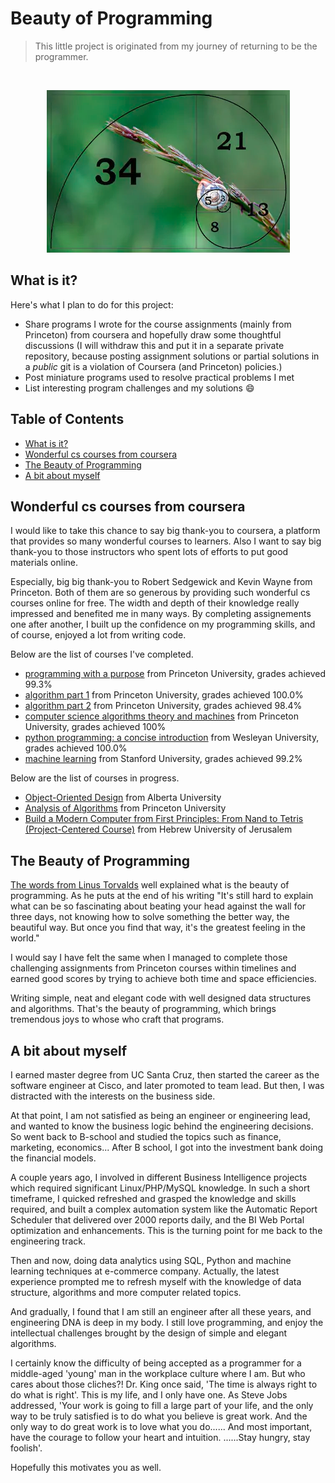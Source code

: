 # Beauty of Programming

> This little project is originated from my journey of returning to be the programmer.

<!-- PROJECT LOGO -->
<br />
<p align="center">
    <img src="images/logo.png" alt="logo">
</p>
 

## What is it?
Here's what I plan to do for this project:

- Share programs I wrote for the course assignments (mainly from Princeton) from coursera and hopefully draw some thoughtful discussions (I will withdraw this and put it in a separate private repository, because posting assignment solutions or partial solutions in a *public* git is a violation of Coursera (and Princeton) policies.)
- Post miniature programs used to resolve practical problems I met
- List interesting program challenges and my solutions :smile:

## Table of Contents

- [What is it?](#what-is-it)
- [Wonderful cs courses from coursera](#wonderful-cs-courses-from-coursera)
- [The Beauty of Programming](#the-beauty-of-programming)
- [A bit about myself](#a-bit-about-myself)


## Wonderful cs courses from coursera
I would like to take this chance to say big thank-you to coursera, a platform that provides so many wonderful courses to learners. Also I want to say big thank-you to those instructors who spent lots of efforts to put good materials online.

Especially, big big thank-you to Robert Sedgewick and Kevin Wayne from Princeton. Both of them are so generous by providing such wonderful cs courses online for free. The width and depth of their knowledge really impressed and benefited me in many ways. By completing assignements one after another, I built up the confidence on my programming skills, and of course, enjoyed a lot from writing code.

Below are the list of courses I've completed.

- [programming with a purpose](https://www.coursera.org/learn/cs-programming-java) from Princeton University, grades achieved 99.3%
- [algorithm part 1](https://www.coursera.org/learn/algorithms-part1/) from Princeton University, grades achieved 100.0%
- [algorithm part 2](https://www.coursera.org/learn/algorithms-part2) from Princeton University, grades achieved 98.4%
- [computer science algorithms theory and machines](https://www.coursera.org/learn/cs-algorithms-theory-machines) from Princeton University, grades achieved 100%
- [python programming: a concise introduction](https://www.coursera.org/learn/python-programming-introduction) from Wesleyan University, grades achieved 100.0%
- [machine learning](https://www.coursera.org/learn/machine-learning) from Stanford University, grades achieved 99.2%


Below are the list of courses in progress.

- [Object-Oriented Design](https://www.coursera.org/learn/object-oriented-design/) from Alberta University
- [Analysis of Algorithms](https://www.coursera.org/learn/analysis-of-algorithms/) from Princeton University
- [Build a Modern Computer from First Principles: From Nand to Tetris (Project-Centered Course)](https://www.coursera.org/learn/build-a-computer/) from Hebrew University of Jerusalem


## The Beauty of Programming
[The words from Linus Torvalds](http://www.bowdoin.edu/~ltoma/teaching/beautyOfProgramming.pdf) well explained what is the beauty of programming. As he puts at the end of his writing "It's still hard to explain what can be so fascinating about beating your head against the wall for three days, not knowing how to solve something the better way, the beautiful way. But once you find that way, it's the greatest feeling in the world."

I would say I have felt the same when I managed to complete those challenging assignments from Princeton courses within timelines and earned good scores by trying to achieve both time and space efficiencies. 

Writing simple, neat and elegant code with well designed data structures and algorithms. 
That's the beauty of programming, which brings tremendous joys to whose who craft that programs.


## A bit about myself
I earned master degree from UC Santa Cruz, then started the career as the software engineer at Cisco, and later promoted to team lead. But then, I was distracted with the interests on the business side. 

At that point, I am not satisfied as being an engineer or engineering lead, and wanted to know the business logic behind the engineering decisions. So went back to B-school and studied the topics such as finance, marketing, economics... After B school, I got into the investment bank doing the financial models. 

A couple years ago, I involved in different Business Intelligence projects which required significant Linux/PHP/MySQL knowledge. In such a short timeframe, I quicked refreshed and grasped the knowledge and skills required, and built a complex automation system like the Automatic Report Scheduler that delivered over 2000 reports daily, and the BI Web Portal optimization and enhancements. This is the turning point for me back to the engineering track.

Then and now, doing data analytics using SQL, Python and machine learning techniques at e-commerce company. Actually, the latest experience prompted me to refresh myself with the knowledge of data structure, algorithms and more computer related topics. 

And gradually, I found that I am still an engineer after all these years, and engineering DNA is deep in my body. I still love programming, and enjoy the intellectual challenges brought by the design of simple and elegant algorithms.

I certainly know the difficulty of being accepted as a programmer for a middle-aged 'young' man in the workplace culture where I am. But who cares about those cliches?! Dr. King once said, 'The time is always right to do what is right'. This is my life, and I only have one. As Steve Jobs addressed, 'Your work is going to fill a large part of your life, and the only way to be truly satisfied is to do
what you believe is great work. And the only way to do great work is to love what you do...... And most important, have the courage to follow your heart and intuition. ......Stay hungry, stay foolish'. 

Hopefully this motivates you as well.
